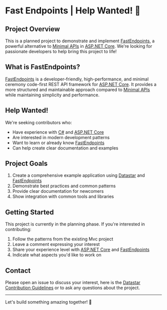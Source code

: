 # Fast Endpoints | Help Wanted! 🚀

## Project Overview
This is a planned project to demonstrate and implement [FastEndpoints](https://fast-endpoints.com/), a powerful alternative to [Minimal APIs](https://learn.microsoft.com/en-us/aspnet/core/fundamentals/minimal-apis?view=aspnetcore-9.0) in [ASP.NET Core](https://learn.microsoft.com/en-us/aspnet/core/introduction-to-aspnet-core?view=aspnetcore-9.0). We're looking for passionate developers to help bring this project to life!

## What is FastEndpoints?
[FastEndpoints](https://fast-endpoints.com/) is a developer-friendly, high-performance, and minimal ceremony code-first REST API framework for [ASP.NET Core](https://learn.microsoft.com/en-us/aspnet/core/introduction-to-aspnet-core?view=aspnetcore-9.0). It provides a more structured and maintainable approach compared to [Minimal APIs](https://learn.microsoft.com/en-us/aspnet/core/fundamentals/minimal-apis?view=aspnetcore-9.0) while maintaining simplicity and performance.

## Help Wanted!
We're seeking contributors who:
- Have experience with [C#](https://learn.microsoft.com/en-us/dotnet/csharp/) and [ASP.NET Core](https://learn.microsoft.com/en-us/aspnet/core/introduction-to-aspnet-core?view=aspnetcore-9.0)
- Are interested in modern development patterns
- Want to learn or already know [FastEndpoints](https://fast-endpoints.com/)
- Can help create clear documentation and examples

## Project Goals
1. Create a comprehensive example application using [Datastar](https://github.com/starfederation/datastar) and [FastEndpoints](https://fast-endpoints.com/)
2. Demonstrate best practices and common patterns
3. Provide clear documentation for newcomers
4. Show integration with common tools and libraries

## Getting Started
This project is currently in the planning phase. If you're interested in contributing:
1. Follow the patterns from the existing Mvc project
2. Leave a comment expressing your interest
3. Share your experience level with [ASP.NET Core](https://learn.microsoft.com/en-us/aspnet/core/introduction-to-aspnet-core?view=aspnetcore-9.0) and [FastEndpoints](https://fast-endpoints.com/)
4. Indicate what aspects you'd like to work on

## Contact
Please open an issue to discuss your interest, here is the [Datastar Contribution Guidelines](https://github.com/starfederation/datastar/blob/develop/CONTRIBUTING.md) or to ask any questions about the project.

---
Let's build something amazing together! 💪